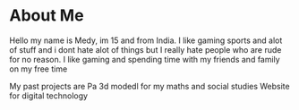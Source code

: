 # About Me
Hello  my name is Medy, im 15 and from India. I like gaming sports and alot of stuff and i dont hate alot of things but I really hate people who are rude for no reason.
I like gaming and spending time with my friends and family on my free time
<div> </div>
My past projects are
Pa 3d modedl for my maths and social studies
Website for digital technology
